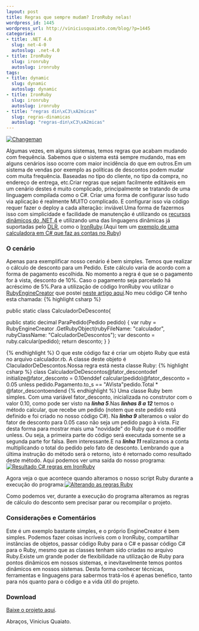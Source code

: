 ```yaml
--- 
layout: post
title: Regras que sempre mudam? IronRuby nelas!
wordpress_id: 1445
wordpress_url: http://viniciusquaiato.com/blog/?p=1445
categories: 
- title: .NET 4.0
  slug: net-4-0
  autoslug: .net-4.0
- title: IronRuby
  slug: ironruby
  autoslug: ironruby
tags: 
- title: dynamic
  slug: dynamic
  autoslug: dynamic
- title: IronRuby
  slug: ironruby
  autoslug: ironruby
- title: "regras din\xC3\xA2micas"
  slug: regras-dinamicas
  autoslug: "regras-din\xC3\xA2micas"
---
```



[![](http://viniciusquaiato.com/images_posts/changeman2lli2-300x224.jpg "Changeman")](http://viniciusquaiato.com/images_posts/changeman2lli2.jpg)

Algumas vezes, em alguns sistemas, temos regras que acabam mudando com frequência. Sabemos que o sistema está sempre mudando, mas em alguns cenários isso ocorre com maior incidência do que em outros.Em um sistema de vendas por exemplo as políticas de descontos podem mudar com muita frequência. Baseadas no tipo do cliente, no tipo da compra, no endereço de entrega, etc.Criar regras que sejam facilmente editáveis em um cenário destes é muito complicado, principalmente se tratando de uma linguagem compilada como o C#. Criar uma forma de configurar isso tudo via aplicação é realmente MUITO complicado. E configurar isso via código requer fazer o deploy a cada alteração: inviável.Uma forma de fazermos isso com simplicidade e facilidade de manutenção é utilizando os [recursos dinâmicos do .NET 4](http://viniciusquaiato.com/blog/apresentacao-dynamic-types-no-net-4/) e utilizando uma das linguagens dinâmicas já suportadas pelo [DLR](http://dlr.codeplex.com/), como o [IronRuby](http://ironruby.codeplex.com/).(Aqui tem um [exemplo de uma calculadora em C# que faz as contas no Ruby](http://viniciusquaiato.com/blog/programacao-dinamica-com-c-e-ironruby/))

### O cenário
Apenas para exemplificar nosso cenário é bem simples. Temos que realizar o cálculo de desconto para um Pedido. Este cálculo varia de acordo com a forma de pagamento escolhida. No momento a regra é que se o pagamento for à vista, desconto de 10%. Caso o pagamento seja parcelado há acréscimo de 5%.Para a utilização de código IronRuby vou utilizar o [RubyEngineCreator](http://viniciusquaiato.com/blog/programacao-dinamica-com-c-e-ironruby/) que postei [neste artigo aqui](http://viniciusquaiato.com/blog/programacao-dinamica-com-c-e-ironruby/).No meu código C# tenho esta chamada:
{% highlight csharp %}

public 
static class CalculadorDeDesconto{    

public 
static decimal ParaPedido(Pedido pedido)    {
var ruby = RubyEngineCreator            .GetRubyObject(rubyFileName: "calculador", rubyClassName: "CalculadorDeDescontos");
var desconto = ruby.calcular(pedido);
return desconto;
    }
}



{% endhighlight %}
O que este código faz é criar um objeto Ruby que está no arquivo calculador.rb. A classe deste objeto é ClaculadorDeDescontos.Nossa regra está nesta classe Ruby:
{% highlight csharp %}
class CalculadorDeDescontos@fator_descontodef initialize@fator_desconto = 0.10enddef calcular(pedido)@fator_desconto = 0.05 unless pedido.Pagamento.to_s == "AVista"pedido.Total * @fator_descontoendend
{% endhighlight %}
Uma classe Ruby bem simples. Com uma variável fator_desconto, inicializada no construtor com o valor 0.10, como pode ser visto na _**linha 5**_.Nas **_linhas 8 a 12_** temos o método calcular, que recebe um pedido (notem que este pedido está definido e foi criado no nosso código C#). Na _**linha 9**_ alteramos o valor do fator de desconto para 0.05 caso não seja um pedido pago à vista. Fiz desta forma para mostrar mais uma "novidade" do Ruby que é o modifier unless. Ou seja, a primeira parte do código será executada somente se a segunda parte for falsa. Bem interessante.E na **_linha 11_** realizamos a conta multiplicando o total do pedido pelo fato de desconto. Lembrando que a última instrução do método será o retorno, isto é retornado como resultado deste método. Aqui podemos ver uma saída do nosso programa:[![Resultado C# regras em IronRuby](http://viniciusquaiato.com/images_posts/resultado-300x121.jpg "Resultado C# regras em IronRuby")](http://viniciusquaiato.com/images_posts/resultado.jpg)



Agora veja o que acontece quando alteramos o nosso script Ruby durante a execução do programa:[![Alterando as regras Ruby](http://viniciusquaiato.com/images_posts/resultado-2-300x137.jpg "Alterando as regras Ruby")](http://viniciusquaiato.com/images_posts/resultado-2.jpg)

Como podemos ver, durante a execução do programa alteramos as regras de cálculo do desconto sem precisar parar ou recompilar o projeto.

### Considerações e Comentários
Este é um exemplo bastante simples, e o próprio EngineCreator é bem simples. Podemos fazer coisas incríveis com o IronRuby, compartilhar instâncias de objetos, passar código Ruby para o C# e passar código C# para o Ruby, mesmo que as classes tenham sido criadas no arquivo Ruby.Existe um grande poder de flexibilidade na utilização de Ruby para pontos dinâmicos em nossos sistemas, e inevitavelmente temos pontos dinâmicos em nossos sistemas. Desta forma conhecer técnicas, ferramentas e linguagens para sabermos tratá-los é apenas benéfico, tanto para nós quanto para o código e a vida útil do projeto.

### Download
[Baixe o projeto aqui](http://viniciusquaiato.com/files/codesamples/dynamic/ConsoleRegrasComIronRuby.zip).

Abraços,
Vinicius Quaiato.
